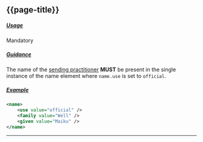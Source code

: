## {{page-title}}

<h5><ins>Usage</ins></h5>

<span class="mro-circle mandatory" title="Mandatory"></span> Mandatory


<h5><ins>Guidance</ins></h5>

The name of the <ins>sending practitioner</ins> **MUST** be present in the single instance of the name element where `name.use` is set to `official`.

<h5><ins>Example</ins></h5>

```xml
<name>
    <use value="official" />
    <family value="Well" />
    <given value="Maiku" />
</name>
```

---
